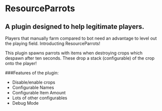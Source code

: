 # ResourceParrots
## A plugin designed to help legitimate players.
Players that manually farm compared to bot need an advantage to level out the playing field.
Introducting ResourceParrots!

This plugin spawns parrots with items when destroying crops which despawn after ten seconds.
These drop a stack (configurable) of the crop onto the player!

###Features of the plugin: 
- Disable/enable crops
- Configurable Names
- Configurable Item Amount
- Lots of other configurables
- Debug Mode
